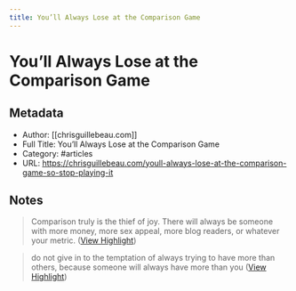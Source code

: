 ```yaml
---
title: You’ll Always Lose at the Comparison Game
---
```

# You’ll Always Lose at the Comparison Game

## Metadata
- Author: [[chrisguillebeau.com]]
- Full Title: You’ll Always Lose at the Comparison Game
- Category: #articles
- URL: https://chrisguillebeau.com/youll-always-lose-at-the-comparison-game-so-stop-playing-it

## Notes
> Comparison truly is the thief of joy. There will always be someone with more money, more sex appeal, more blog readers, or whatever your metric. ([View Highlight](https://read.readwise.io/read/01gte7ewdryj3cwtdz3kte99ge))

> do not give in to the temptation of always trying to have more than others, because someone will always have more than you ([View Highlight](https://read.readwise.io/read/01gte7fhge0v1dhtjxf4z1kjbd))

